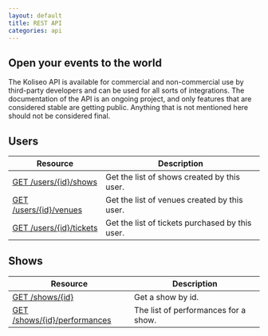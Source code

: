 ```yaml
---
layout: default
title: REST API
categories: api
---
```


## Open your events to the world

The Koliseo API is available for commercial and non-commercial use by third-party developers and can be used for all sorts of integrations. The documentation of the API is an ongoing project, and only features that are considered stable are getting public. Anything that is not mentioned here should not be considered final.

## Users

<table>
	<thead>
		<tr><th>Resource</th><th>Description</th></tr>
	</thead>
	<tbody>
		<tr><td><a href="/api-user-shows">GET /users/{id}/shows</a></td><td>Get the list of shows created by this user.</td></tr>
		<tr><td><a href="/api-user-venues">GET /users/{id}/venues</a></td><td>Get the list of venues created by this user.</td></tr>
		<tr><td><a href="/api-user-tickets">GET /users/{id}/tickets</a></td><td>Get the list of tickets purchased by this user. </td></tr>
	</tbody>
</table>

## Shows

<table>
	<thead>
		<tr><th>Resource</th><th>Description</th></tr>
	</thead>
	<tbody>
		<tr><td><a href="/api-shows">GET /shows/{id}</a></td><td>Get a show by id.</td></tr>
		<tr><td><a href="/api-shows-performances">GET /shows/{id}/performances</a></td><td>The list of performances for a show.</td></tr>
	</tbody>
</table>